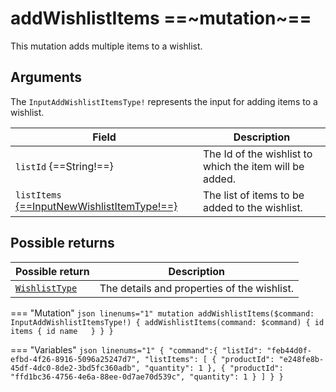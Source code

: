 # addWishlistItems ==~mutation~==

This mutation adds multiple items to a wishlist.

## Arguments

The `InputAddWishlistItemsType!` represents the input for adding items to a wishlist.

| Field                                                                                   | Description                                              |
|-----------------------------------------------------------------------------------------|----------------------------------------------------------|
| `listId` {==String!==}                                                                  | The Id of the wishlist to which the item will be added.  |
| `listItems` [{==InputNewWishlistItemType!==}](../objects/InputNewWishlistItemType.md)   | The list of items to be added to the wishlist.           |


## Possible returns

| Possible return                                          	| Description                                   |
|---------------------------------------------------------	|-----------------------------------------------|
| [`WishlistType`](../objects/wishlist-type.md)          	|  The details and properties of the wishlist.  |


=== "Mutation"
    ```json linenums="1"
    mutation addWishlistItems($command: InputAddWishlistItemsType!) {
      addWishlistItems(command: $command)
        {
          id
          items {
            id
            name  
          }
        }
    }
    ```

=== "Variables"
    ```json linenums="1"
    {
      "command":{
        "listId": "feb44d0f-efbd-4f26-8916-5096a25247d7",
        "listItems": [
          {
          "productId": "e248fe8b-45df-4dc0-8de2-3bd5fc360adb",
          "quantity": 1
          },
          {
          "productId": "ffd1bc36-4756-4e6a-88ee-0d7ae70d539c",
          "quantity": 1
          }
        ]
      }
    }
    ```